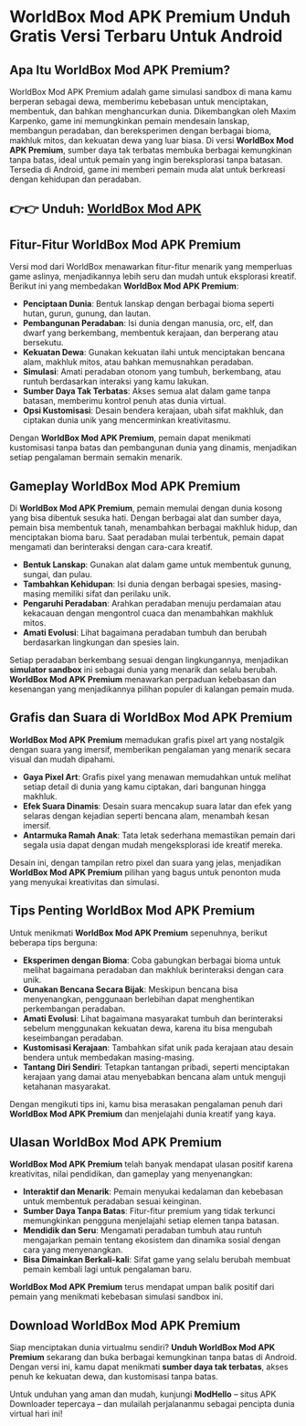 # WorldBox Mod APK Premium Unduh Gratis Versi Terbaru Untuk Android

## Apa Itu WorldBox Mod APK Premium?
WorldBox Mod APK Premium adalah game simulasi sandbox di mana kamu berperan sebagai dewa, memberimu kebebasan untuk menciptakan, membentuk, dan bahkan menghancurkan dunia. Dikembangkan oleh Maxim Karpenko, game ini memungkinkan pemain mendesain lanskap, membangun peradaban, dan bereksperimen dengan berbagai bioma, makhluk mitos, dan kekuatan dewa yang luar biasa. Di versi **WorldBox Mod APK Premium**, sumber daya tak terbatas membuka berbagai kemungkinan tanpa batas, ideal untuk pemain yang ingin bereksplorasi tanpa batasan. Tersedia di Android, game ini memberi pemain muda alat untuk berkreasi dengan kehidupan dan peradaban.

## 👉👉 Unduh: [WorldBox Mod APK](https://modhello.com/worldbox/)

## Fitur-Fitur WorldBox Mod APK Premium
Versi mod dari WorldBox menawarkan fitur-fitur menarik yang memperluas game aslinya, menjadikannya lebih seru dan mudah untuk eksplorasi kreatif. Berikut ini yang membedakan **WorldBox Mod APK Premium**:

- **Penciptaan Dunia**: Bentuk lanskap dengan berbagai bioma seperti hutan, gurun, gunung, dan lautan.
- **Pembangunan Peradaban**: Isi dunia dengan manusia, orc, elf, dan dwarf yang berkembang, membentuk kerajaan, dan berperang atau bersekutu.
- **Kekuatan Dewa**: Gunakan kekuatan ilahi untuk menciptakan bencana alam, makhluk mitos, atau bahkan memusnahkan peradaban.
- **Simulasi**: Amati peradaban otonom yang tumbuh, berkembang, atau runtuh berdasarkan interaksi yang kamu lakukan.
- **Sumber Daya Tak Terbatas**: Akses semua alat dalam game tanpa batasan, memberimu kontrol penuh atas dunia virtual.
- **Opsi Kustomisasi**: Desain bendera kerajaan, ubah sifat makhluk, dan ciptakan dunia unik yang mencerminkan kreativitasmu.

Dengan **WorldBox Mod APK Premium**, pemain dapat menikmati kustomisasi tanpa batas dan pembangunan dunia yang dinamis, menjadikan setiap pengalaman bermain semakin menarik.

## Gameplay WorldBox Mod APK Premium
Di **WorldBox Mod APK Premium**, pemain memulai dengan dunia kosong yang bisa dibentuk sesuka hati. Dengan berbagai alat dan sumber daya, pemain bisa membentuk tanah, menambahkan berbagai makhluk hidup, dan menciptakan bioma baru. Saat peradaban mulai terbentuk, pemain dapat mengamati dan berinteraksi dengan cara-cara kreatif.

- **Bentuk Lanskap**: Gunakan alat dalam game untuk membentuk gunung, sungai, dan pulau.
- **Tambahkan Kehidupan**: Isi dunia dengan berbagai spesies, masing-masing memiliki sifat dan perilaku unik.
- **Pengaruhi Peradaban**: Arahkan peradaban menuju perdamaian atau kekacauan dengan mengontrol cuaca dan menambahkan makhluk mitos.
- **Amati Evolusi**: Lihat bagaimana peradaban tumbuh dan berubah berdasarkan lingkungan dan spesies lain.

Setiap peradaban berkembang sesuai dengan lingkungannya, menjadikan **simulator sandbox** ini sebagai dunia yang menarik dan selalu berubah. **WorldBox Mod APK Premium** menawarkan perpaduan kebebasan dan kesenangan yang menjadikannya pilihan populer di kalangan pemain muda.

## Grafis dan Suara di WorldBox Mod APK Premium
**WorldBox Mod APK Premium** memadukan grafis pixel art yang nostalgik dengan suara yang imersif, memberikan pengalaman yang menarik secara visual dan mudah dipahami.

- **Gaya Pixel Art**: Grafis pixel yang menawan memudahkan untuk melihat setiap detail di dunia yang kamu ciptakan, dari bangunan hingga makhluk.
- **Efek Suara Dinamis**: Desain suara mencakup suara latar dan efek yang selaras dengan kejadian seperti bencana alam, menambah kesan imersif.
- **Antarmuka Ramah Anak**: Tata letak sederhana memastikan pemain dari segala usia dapat dengan mudah mengeksplorasi ide kreatif mereka.

Desain ini, dengan tampilan retro pixel dan suara yang jelas, menjadikan **WorldBox Mod APK Premium** pilihan yang bagus untuk penonton muda yang menyukai kreativitas dan simulasi.

## Tips Penting WorldBox Mod APK Premium
Untuk menikmati **WorldBox Mod APK Premium** sepenuhnya, berikut beberapa tips berguna:

- **Eksperimen dengan Bioma**: Coba gabungkan berbagai bioma untuk melihat bagaimana peradaban dan makhluk berinteraksi dengan cara unik.
- **Gunakan Bencana Secara Bijak**: Meskipun bencana bisa menyenangkan, penggunaan berlebihan dapat menghentikan perkembangan peradaban.
- **Amati Evolusi**: Lihat bagaimana masyarakat tumbuh dan berinteraksi sebelum menggunakan kekuatan dewa, karena itu bisa mengubah keseimbangan peradaban.
- **Kustomisasi Kerajaan**: Tambahkan sifat unik pada kerajaan atau desain bendera untuk membedakan masing-masing.
- **Tantang Diri Sendiri**: Tetapkan tantangan pribadi, seperti menciptakan kerajaan yang damai atau menyebabkan bencana alam untuk menguji ketahanan masyarakat.

Dengan mengikuti tips ini, kamu bisa merasakan pengalaman penuh dari **WorldBox Mod APK Premium** dan menjelajahi dunia kreatif yang kaya.

## Ulasan WorldBox Mod APK Premium
**WorldBox Mod APK Premium** telah banyak mendapat ulasan positif karena kreativitas, nilai pendidikan, dan gameplay yang menyenangkan:

- **Interaktif dan Menarik**: Pemain menyukai kedalaman dan kebebasan untuk membentuk peradaban sesuai keinginan.
- **Sumber Daya Tanpa Batas**: Fitur-fitur premium yang tidak terkunci memungkinkan pengguna menjelajahi setiap elemen tanpa batasan.
- **Mendidik dan Seru**: Mengamati peradaban tumbuh atau runtuh mengajarkan pemain tentang ekosistem dan dinamika sosial dengan cara yang menyenangkan.
- **Bisa Dimainkan Berkali-kali**: Sifat game yang selalu berubah membuat pemain kembali lagi untuk pengalaman baru.

**WorldBox Mod APK Premium** terus mendapat umpan balik positif dari pemain yang menikmati kebebasan simulasi sandbox ini.

## Download WorldBox Mod APK Premium
Siap menciptakan dunia virtualmu sendiri? **Unduh WorldBox Mod APK Premium** sekarang dan buka berbagai kemungkinan tanpa batas di Android. Dengan versi ini, kamu dapat menikmati **sumber daya tak terbatas**, akses penuh ke kekuatan dewa, dan kustomisasi tanpa batas.

Untuk unduhan yang aman dan mudah, kunjungi **ModHello** – situs APK Downloader tepercaya – dan mulailah perjalananmu sebagai pencipta dunia virtual hari ini!
